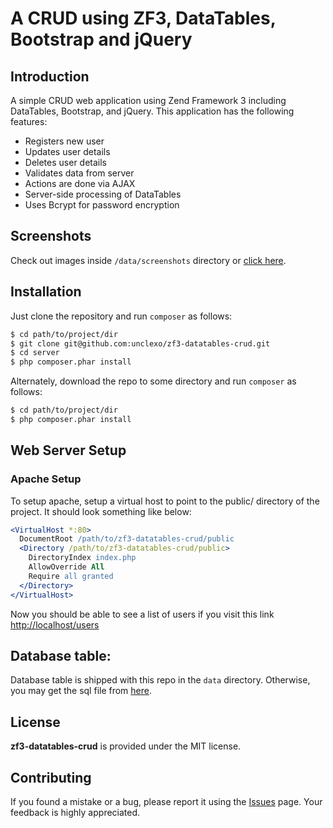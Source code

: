 # A CRUD using ZF3, DataTables, Bootstrap and jQuery

## Introduction

A simple CRUD web application using Zend Framework 3 including DataTables, Bootstrap, and jQuery. This application has the following features: 

* Registers new user 
* Updates user details
* Deletes user details
* Validates data from server
* Actions are done via AJAX
* Server-side processing of DataTables
* Uses Bcrypt for password encryption

## Screenshots

Check out images inside `/data/screenshots` directory or <a href="https://github.com/unclexo/zf3-datatables-crud/tree/master/data/screenshots">click here</a>.

## Installation

Just clone the repository and run `composer` as follows:

```bash
$ cd path/to/project/dir
$ git clone git@github.com:unclexo/zf3-datatables-crud.git
$ cd server
$ php composer.phar install
```

Alternately, download the repo to some directory and run `composer` as follows:

```bash
$ cd path/to/project/dir
$ php composer.phar install
```

## Web Server Setup

### Apache Setup

To setup apache, setup a virtual host to point to the public/ directory of the
project. It should look something like below:

```apache
<VirtualHost *:80>
  DocumentRoot /path/to/zf3-datatables-crud/public
  <Directory /path/to/zf3-datatables-crud/public>
    DirectoryIndex index.php
    AllowOverride All
    Require all granted
  </Directory>
</VirtualHost>
```
Now you should be able to see a list of users if you visit this link <a href="http://localhost/users">http://localhost/users</a>

## Database table:

Database table is shipped with this repo in the `data` directory. Otherwise, you may get the sql file from <a href="https://github.com/unclexo/zf3-datatables-crud/blob/master/data/zf3-datatables-crud.sql">here</a>.

## License

**zf3-datatables-crud** is provided under the MIT license.


## Contributing

If you found a mistake or a bug, please report it using the <a href="https://github.com/unclexo/zf3-datatables-crud/issues">Issues</a> page. Your feedback is highly appreciated.